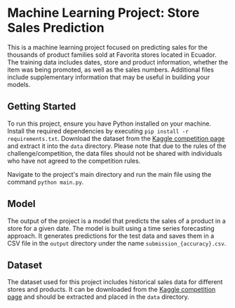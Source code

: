 # Machine Learning Project: Store Sales Prediction

This is a machine learning project focused on predicting sales for the thousands of product families sold at Favorita stores located in Ecuador. The training data includes dates, store and product information, whether the item was being promoted, as well as the sales numbers. Additional files include supplementary information that may be useful in building your models.

## Getting Started

To run this project, ensure you have Python installed on your machine. Install the required dependencies by executing `pip install -r requirements.txt`.
Download the dataset from the [Kaggle competition page](https://www.kaggle.com/competitions/store-sales-time-series-forecasting/data) and extract it into the `data` directory. Please note that due to the rules of the challenge/competition, the data files should not be shared with individuals who have not agreed to the competition rules.

Navigate to the project's main directory and run the main file using the command `python main.py`.

## Model

The output of the project is a model that predicts the sales of a product in a store for a given date. The model is built using a time series forecasting approach.
It generates predictions for the test data and saves them in a CSV file in the `output` directory under the name `submission_{accuracy}.csv`.

## Dataset

The dataset used for this project includes historical sales data for different stores and products. It can be downloaded from the [Kaggle competition page](https://www.kaggle.com/competitions/store-sales-time-series-forecasting/data) and should be extracted and placed in the `data` directory.
